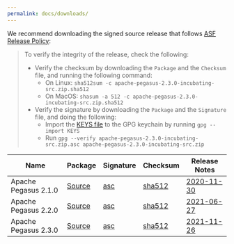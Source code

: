 ```yaml
---
permalink: docs/downloads/
---
```


We recommend downloading the signed source release that follows [ASF Release Policy](http://www.apache.org/legal/release-policy.html): 
> To verify the integrity of the release, check the following:
> - Verify the checksum by downloading the `Package` and the `Checksum` file, and running the following command:
>   - On Linux: `sha512sum -c apache-pegasus-2.3.0-incubating-src.zip.sha512`
>   - On MacOS: `shasum -a 512 -c apache-pegasus-2.3.0-incubating-src.zip.sha512`
> - Verify the signature by downloading the `Package` and the `Signature` file, and doing the following:
>   - Import the [KEYS file](https://downloads.apache.org/incubator/pegasus/KEYS) to the GPG keychain by running `gpg --import KEYS`
>   - Run `gpg --verify apache-pegasus-2.3.0-incubating-src.zip.asc apache-pegasus-2.3.0-incubating-src.zip`

[2.1.0-src]: https://www.apache.org/dyn/closer.lua?path=/incubator/pegasus/2.1.0/apache-pegasus-2.1.0-incubating-src.zip
[2.1.0-asc]: https://downloads.apache.org/incubator/pegasus/2.1.0/apache-pegasus-2.1.0-incubating-src.zip.asc
[2.1.0-sha]: https://downloads.apache.org/incubator/pegasus/2.1.0/apache-pegasus-2.1.0-incubating-src.zip.sha512
[2.1.0-rn]: https://cwiki.apache.org/confluence/x/cxbZCQ
[2.2.0-src]: https://www.apache.org/dyn/closer.lua?path=/incubator/pegasus/2.2.0/apache-pegasus-2.2.0-incubating-src.zip
[2.2.0-asc]: https://downloads.apache.org/incubator/pegasus/2.2.0/apache-pegasus-2.2.0-incubating-src.zip.asc
[2.2.0-sha]: https://downloads.apache.org/incubator/pegasus/2.2.0/apache-pegasus-2.2.0-incubating-src.zip.sha512
[2.2.0-rn]: https://cwiki.apache.org/confluence/display/PEGASUS/Apache+Pegasus+2.2.0+Release+Notes
[2.3.0-src]: https://www.apache.org/dyn/closer.lua?path=/incubator/pegasus/2.3.0/apache-pegasus-2.3.0-incubating-src.zip
[2.3.0-asc]: https://downloads.apache.org/incubator/pegasus/2.3.0/apache-pegasus-2.3.0-incubating-src.zip.asc
[2.3.0-sha]: https://downloads.apache.org/incubator/pegasus/2.3.0/apache-pegasus-2.3.0-incubating-src.zip.sha512
[2.3.0-rn]: https://cwiki.apache.org/confluence/display/PEGASUS/Apache+Pegasus+2.3.0+Release+Notes

Name | Package | Signature | Checksum | Release Notes |
---|---|---|---|---|
Apache Pegasus 2.1.0 | [Source][2.1.0-src] | [asc][2.1.0-asc] | [sha512][2.1.0-sha] | [2020-11-30][2.1.0-rn]
Apache Pegasus 2.2.0 | [Source][2.2.0-src] | [asc][2.2.0-asc] | [sha512][2.2.0-sha] | [2021-06-27][2.2.0-rn]
Apache Pegasus 2.3.0 | [Source][2.3.0-src] | [asc][2.3.0-asc] | [sha512][2.3.0-sha] | [2021-11-26][2.3.0-rn]

